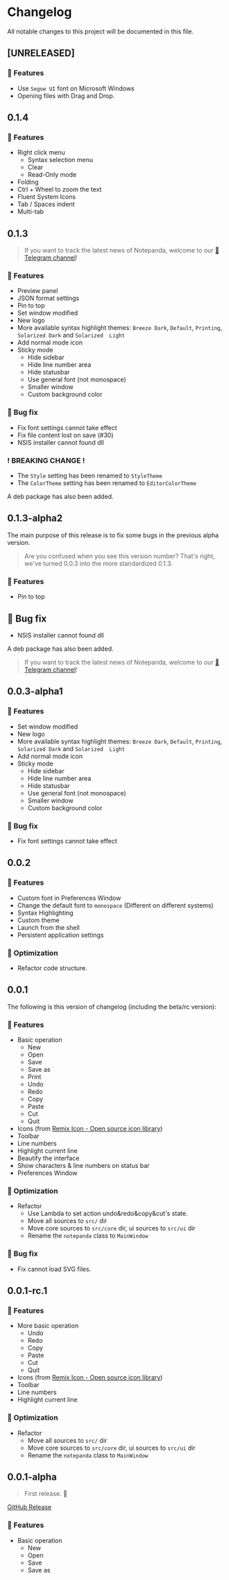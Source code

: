 # Changelog

All notable changes to this project will be documented in this file.

## [UNRELEASED]

### 🌵 Features

- Use `Segoe UI` font on Microsoft Windows
- Opening files with Drag and Drop.

## 0.1.4

### 🌵 Features

- Right click menu
  - Syntax selection menu
  - Clear
  - Read-Only mode
- Folding
- Ctrl + Wheel to zoom the text
- Fluent System Icons
- Tab / Spaces indent
- Multi-tab

## 0.1.3

> If you want to track the latest news of Notepanda, welcome to our [📰 Telegram channel](https://t.me/notepanda)!

### 🌵 Features

- Preview panel
- JSON format settings
- Pin to top
- Set window modified
- New logo
- More available syntax highlight themes: `Breeze Dark`, `Default`, `Printing`, `Solarized Dark` and `Solarized  Light`
- Add normal mode icon
- Sticky mode
    - Hide sidebar
    - Hide line number area
    - Hide statusbar
    - Use general font (not monospace)
    - Smaller window
    - Custom background color

### 🐞 Bug fix

- Fix font settings cannot take effect
- Fix file content lost on save (#30)
- NSIS installer cannot found dll

### ! BREAKING CHANGE !

- The `Style` setting has been renamed to `StyleTheme`
- The `ColorTheme` setting has been renamed to `EditorColorTheme`

A deb package has also been added.

## 0.1.3-alpha2

The main purpose of this release is to fix some bugs in the previous alpha version.

> Are you confused when you see this version number? That's right, we've turned 0.0.3 into the more standardized 0.1.3.

### 🌵 Features

- Pin to top

## 🐞 Bug fix

- NSIS installer cannot found dll

A deb package has also been added.

> If you want to track the latest news of Notepanda, welcome to our [📰 Telegram channel](https://t.me/notepanda)!

## 0.0.3-alpha1

### 🌵 Features

- Set window modified
- New logo
- More available syntax highlight themes: `Breeze Dark`, `Default`, `Printing`, `Solarized Dark` and `Solarized  Light`
- Add normal mode icon
- Sticky mode
    - Hide sidebar
    - Hide line number area
    - Hide statusbar
    - Use general font (not monospace)
    - Smaller window
    - Custom background color

### 🐞 Bug fix

- Fix font settings cannot take effect

## 0.0.2

### 🌵 Features

- Custom font in Preferences Window
- Change the default font to `monospace` (Different on different systems)
- Syntax Highlighting
- Custom theme
- Launch from the shell
- Persistent application settings

### 🦋 Optimization

- Refactor code structure.

## 0.0.1

The following is this version of changelog (including the beta/rc version):

### 🌵 Features

- Basic operation
  - New
  - Open
  - Save
  - Save as
  - Print
  - Undo
  - Redo
  - Copy
  - Paste
  - Cut
  - Quit
- Icons (from [Remix Icon - Open source icon library](https://remixicon.com/))
- Toolbar
- Line numbers
- Highlight current line
- Beautify the interface
- Show characters & line numbers on status bar
- Preferences Window

### 🦋 Optimization

- Refactor
  - Use Lambda to set action undo&redo&copy&cut's state.
  - Move all sources to `src/` dir
  - Move core sources to `src/core` dir, ui sources to `src/ui` dir
  - Rename the `notepanda` class to `MainWindow`

### 🐞 Bug fix

- Fix cannot load SVG files.

## 0.0.1-rc.1

### 🌵 Features

- More basic operation
  - Undo
  - Redo
  - Copy
  - Paste
  - Cut
  - Quit
- Icons (from [Remix Icon - Open source icon library](https://remixicon.com/))
- Toolbar
- Line numbers
- Highlight current line

### 🦋 Optimization

- Refactor
  - Move all sources to `src/` dir
  - Move core sources to `src/core` dir, ui sources to `src/ui` dir
  - Rename the `notepanda` class to `MainWindow`

## 0.0.1-alpha

> First release. :beers:

[GitHub Release](https://github.com/ChungZH/notepanda/releases/tag/v0.0.1-alpha)

### 🌵 Features

- Basic operation
  - New
  - Open
  - Save
  - Save as
